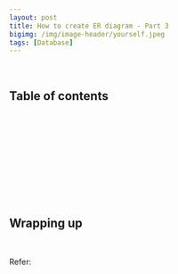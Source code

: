 ```yaml
---
layout: post
title: How to create ER diagram - Part 3
bigimg: /img/image-header/yourself.jpeg
tags: [Database]
---
```





<br>

## Table of contents





<br>

## 






<br>

## 






<br>

## 





<br>

## Wrapping up




<br>

Refer:


